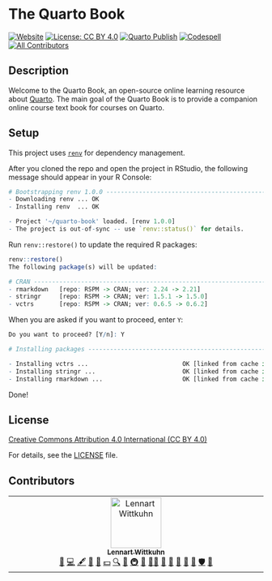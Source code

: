 # The Quarto Book

[![Website](https://img.shields.io/website?url=https%3A%2F%2Flennartwittkuhn.com%2Fquarto-book%2F)](https://lennartwittkuhn.com/quarto-book/)
[![License: CC BY 4.0](https://img.shields.io/badge/License-CC_BY_4.0-lightgrey.svg)](https://creativecommons.org/licenses/by/4.0/)
[![Quarto Publish](https://github.com/lnnrtwttkhn/quarto-book/actions/workflows/publish.yml/badge.svg)](https://github.com/lnnrtwttkhn/quarto-book/actions/workflows/publish.yml)
[![Codespell](https://github.com/lnnrtwttkhn/quarto-book/actions/workflows/codespell.yml/badge.svg)](https://github.com/lnnrtwttkhn/quarto-book/actions/workflows/codespell.yml)
[![All Contributors](https://img.shields.io/github/all-contributors/projectOwner/projectName?color=ee8449&style=flat-square)](#contributors)

## Description

Welcome to the Quarto Book, an open-source online learning resource about [Quarto](https://quarto.org/).
The main goal of the Quarto Book is to provide a companion online course text book for courses on Quarto.

## Setup

This project uses [`renv`](https://rstudio.github.io/renv/articles/renv.html) for dependency management.

After you cloned the repo and open the project in RStudio, the following message should appear in your R Console:

```R
# Bootstrapping renv 1.0.0 ---------------------------------------------------
- Downloading renv ... OK
- Installing renv  ... OK

- Project '~/quarto-book' loaded. [renv 1.0.0]
- The project is out-of-sync -- use `renv::status()` for details.
```

Run `renv::restore()` to update the required R packages:

```r
renv::restore()
The following package(s) will be updated:

# CRAN -----------------------------------------------------------------------
- rmarkdown   [repo: RSPM -> CRAN; ver: 2.24 -> 2.21]
- stringr     [repo: RSPM -> CRAN; ver: 1.5.1 -> 1.5.0]
- vctrs       [repo: RSPM -> CRAN; ver: 0.6.5 -> 0.6.2]
```

When you are asked if you want to proceed, enter `Y`:

```r
Do you want to proceed? [Y/n]: Y

# Installing packages --------------------------------------------------------

- Installing vctrs ...                          OK [linked from cache in 0.00026s]
- Installing stringr ...                        OK [linked from cache in 0.00018s]
- Installing rmarkdown ...                      OK [linked from cache in 0.00021s]
```

Done!

## License

[Creative Commons Attribution 4.0 International (CC BY 4.0)](https://creativecommons.org/licenses/by/4.0/deed.en)

For details, see the [LICENSE](LICENSE) file.

## Contributors

<!-- ALL-CONTRIBUTORS-LIST:START - Do not remove or modify this section -->
<!-- prettier-ignore-start -->
<!-- markdownlint-disable -->
<table>
  <tbody>
    <tr>
      <td align="center" valign="top" width="14.28%"><a href="https://lennartwittkuhn.com"><img src="https://avatars.githubusercontent.com/u/42233065?v=4?s=100" width="100px;" alt="Lennart Wittkuhn"/><br /><sub><b>Lennart Wittkuhn</b></sub></a><br /><a href="https://github.com/lnnrtwttkhn/quarto-book/issues?q=author%3Alnnrtwttkhn" title="Bug reports">🐛</a> <a href="https://github.com/lnnrtwttkhn/quarto-book/commits?author=lnnrtwttkhn" title="Code">💻</a> <a href="#content-lnnrtwttkhn" title="Content">🖋</a> <a href="https://github.com/lnnrtwttkhn/quarto-book/commits?author=lnnrtwttkhn" title="Documentation">📖</a> <a href="#design-lnnrtwttkhn" title="Design">🎨</a> <a href="#financial-lnnrtwttkhn" title="Financial">💵</a> <a href="#fundingFinding-lnnrtwttkhn" title="Funding Finding">🔍</a> <a href="#ideas-lnnrtwttkhn" title="Ideas, Planning, & Feedback">🤔</a> <a href="#infra-lnnrtwttkhn" title="Infrastructure (Hosting, Build-Tools, etc)">🚇</a> <a href="#maintenance-lnnrtwttkhn" title="Maintenance">🚧</a> <a href="#mentoring-lnnrtwttkhn" title="Mentoring">🧑‍🏫</a> <a href="#projectManagement-lnnrtwttkhn" title="Project Management">📆</a> <a href="#promotion-lnnrtwttkhn" title="Promotion">📣</a> <a href="#question-lnnrtwttkhn" title="Answering Questions">💬</a> <a href="#research-lnnrtwttkhn" title="Research">🔬</a> <a href="https://github.com/lnnrtwttkhn/quarto-book/pulls?q=is%3Apr+reviewed-by%3Alnnrtwttkhn" title="Reviewed Pull Requests">👀</a> <a href="#security-lnnrtwttkhn" title="Security">🛡️</a> <a href="#talk-lnnrtwttkhn" title="Talks">📢</a></td>
    </tr>
  </tbody>
</table>

<!-- markdownlint-restore -->
<!-- prettier-ignore-end -->

<!-- ALL-CONTRIBUTORS-LIST:END -->
